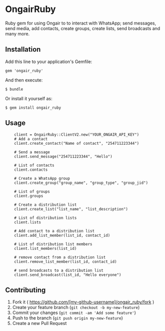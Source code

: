 # OngairRuby

Ruby gem for using Ongair to to interact with WhatsApp; send messages, send media, add contacts, create groups, create lists, send broadcasts and many more.

## Installation

Add this line to your application's Gemfile:

    gem 'ongair_ruby'

And then execute:

    $ bundle

Or install it yourself as:

    $ gem install ongair_ruby

## Usage

        client = OngairRuby::ClientV2.new("YOUR_ONGAIR_API_KEY")
        # Add a contact
        client.create_contact("Name of contact", "254711223344")
        
        # Send a message
        client.send_message("254711223344", "Hello")
        
        # List of contacts
        client.contacts
        
        # Create a WhatsApp group
        client.create_group("group_name", "group_type", "group_jid")
        
        # List of groups
        client.groups
        
        # Create a distribution list
        client.create_list("list_name", "list_description")
        
        # List of distribution lists
        client.lists
        
        # Add contact to a distribution list
        client.add_list_member(list_id, contact_id)
        
        # List of distribution list members
        client.list_members(list_id)
        
        # remove contact from a distribution list
        client.remove_list_member(list_id, contact_id)
        
        # send broadcasts to a distribution list
        client.send_broadcast(list_id, "Hello everyone")

## Contributing

1. Fork it ( https://github.com/[my-github-username]/ongair_ruby/fork )
2. Create your feature branch (`git checkout -b my-new-feature`)
3. Commit your changes (`git commit -am 'Add some feature'`)
4. Push to the branch (`git push origin my-new-feature`)
5. Create a new Pull Request
